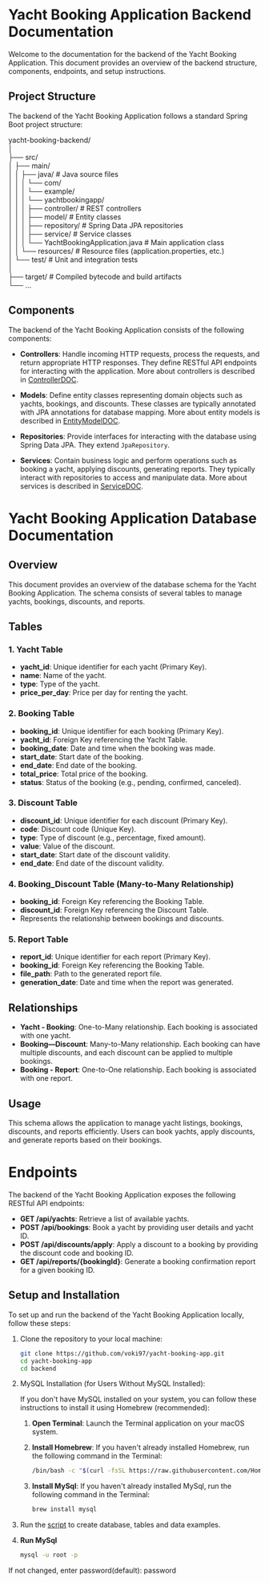 # Yacht Booking Application Backend Documentation

Welcome to the documentation for the backend of the Yacht Booking Application. This document provides an overview of the backend structure, components, endpoints, and setup instructions.

## Project Structure

The backend of the Yacht Booking Application follows a standard Spring Boot project structure:

yacht-booking-backend/<br>
│<br>
├── src/<br>
│ ├── main/<br>
│ │ ├── java/ # Java source files<br>
│ │ │ └── com/<br>
│ │ │ └── example/<br>
│ │ │ └── yachtbookingapp/<br>
│ │ │ ├── controller/ # REST controllers<br>
│ │ │ ├── model/ # Entity classes<br>
│ │ │ ├── repository/ # Spring Data JPA repositories<br>
│ │ │ ├── service/ # Service classes<br>
│ │ │ └── YachtBookingApplication.java # Main application class<br>
│ │ └── resources/ # Resource files (application.properties, etc.)<br>
│ └── test/ # Unit and integration tests<br>
│<br>
├── target/ # Compiled bytecode and build artifacts<br>
└── ...<br>

## Components

The backend of the Yacht Booking Application consists of the following components:

- **Controllers**: Handle incoming HTTP requests, process the requests, and return appropriate HTTP responses. They define RESTful API endpoints for interacting with the application. More about controllers is described in [ControllerDOC](src/main/java/com/example/yachtbookingapp/controller/ControllerDOC.md).

- **Models**: Define entity classes representing domain objects such as yachts, bookings, and discounts. These classes are typically annotated with JPA annotations for database mapping. More about entity models is described in [EntityModelDOC](src/main/java/com/example/yachtbookingapp/model/EntityModelDOC.md).

- **Repositories**: Provide interfaces for interacting with the database using Spring Data JPA. They extend `JpaRepository`.

- **Services**: Contain business logic and perform operations such as booking a yacht, applying discounts, generating reports. They typically interact with repositories to access and manipulate data. More about services is described in [ServiceDOC](src/main/java/com/example/yachtbookingapp/service/ServiceDOC.md).

# Yacht Booking Application Database Documentation

## Overview

This document provides an overview of the database schema for the Yacht Booking Application. The schema consists of several tables to manage yachts, bookings, discounts, and reports.

## Tables

### 1. Yacht Table

- **yacht_id**: Unique identifier for each yacht (Primary Key).
- **name**: Name of the yacht.
- **type**: Type of the yacht.
- **price_per_day**: Price per day for renting the yacht.

### 2. Booking Table

- **booking_id**: Unique identifier for each booking (Primary Key).
- **yacht_id**: Foreign Key referencing the Yacht Table.
- **booking_date**: Date and time when the booking was made.
- **start_date**: Start date of the booking.
- **end_date**: End date of the booking.
- **total_price**: Total price of the booking.
- **status**: Status of the booking (e.g., pending, confirmed, canceled).

### 3. Discount Table

- **discount_id**: Unique identifier for each discount (Primary Key).
- **code**: Discount code (Unique Key).
- **type**: Type of discount (e.g., percentage, fixed amount).
- **value**: Value of the discount.
- **start_date**: Start date of the discount validity.
- **end_date**: End date of the discount validity.

### 4. Booking_Discount Table (Many-to-Many Relationship)

- **booking_id**: Foreign Key referencing the Booking Table.
- **discount_id**: Foreign Key referencing the Discount Table.
- Represents the relationship between bookings and discounts.

### 5. Report Table

- **report_id**: Unique identifier for each report (Primary Key).
- **booking_id**: Foreign Key referencing the Booking Table.
- **file_path**: Path to the generated report file.
- **generation_date**: Date and time when the report was generated.

## Relationships

- **Yacht - Booking**: One-to-Many relationship. Each booking is associated with one yacht.
- **Booking—Discount**: Many-to-Many relationship. Each booking can have multiple discounts, and each discount can be applied to multiple bookings.
- **Booking - Report**: One-to-One relationship. Each booking is associated with one report.

## Usage

This schema allows the application to manage yacht listings, bookings, discounts, and reports efficiently. Users can book yachts, apply discounts, and generate reports based on their bookings.


# Endpoints

The backend of the Yacht Booking Application exposes the following RESTful API endpoints:

- **GET /api/yachts**: Retrieve a list of available yachts.
- **POST /api/bookings**: Book a yacht by providing user details and yacht ID.
- **POST /api/discounts/apply**: Apply a discount to a booking by providing the discount code and booking ID.
- **GET /api/reports/{bookingId}**: Generate a booking confirmation report for a given booking ID.

## Setup and Installation

To set up and run the backend of the Yacht Booking Application locally, follow these steps:

1. Clone the repository to your local machine:
   ```bash
   git clone https://github.com/voki97/yacht-booking-app.git
   cd yacht-booking-app
   cd backend

2. MySQL Installation (for Users Without MySQL Installed):

   If you don't have MySQL installed on your system, you can follow these instructions to install it using Homebrew (recommended):

   1. **Open Terminal**: Launch the Terminal application on your macOS system.

   2. **Install Homebrew**: If you haven't already installed Homebrew, run the following command in the Terminal:
      ```bash
      /bin/bash -c "$(curl -fsSL https://raw.githubusercontent.com/Homebrew/install/HEAD/install.sh)"
   3. **Install MySql**: If you haven't already installed MySql, run the following command in the Terminal:
         ```bash
         brew install mysql
   
3. Run the [script](database/setup_database.sh) to create database, tables and data examples. 
4. **Run MySql**
   ```bash
   mysql -u root -p
If not changed, enter password(default): password
